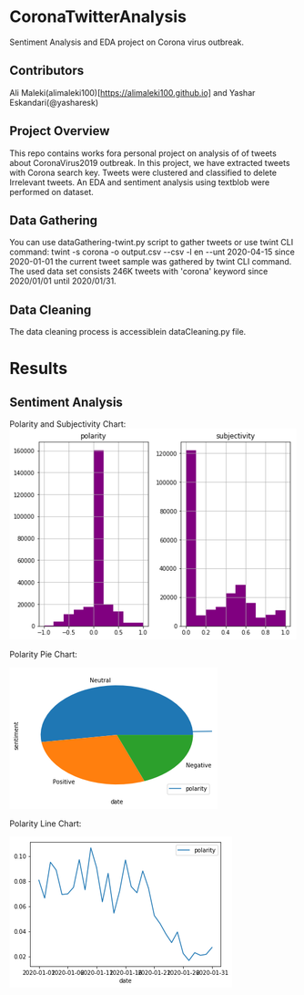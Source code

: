 # CoronaTwitterAnalysis
Sentiment Analysis and EDA project on Corona virus outbreak.
## Contributors
Ali Maleki(alimaleki100)[https://alimaleki100.github.io] and Yashar Eskandari(@yasharesk)

## Project Overview
This repo contains works fora personal project on analysis of of tweets about CoronaVirus2019 outbreak.
In this project, we have extracted tweets with Corona search key.
Tweets were clustered and classified to delete Irrelevant tweets.
An EDA and sentiment analysis using textblob were performed on dataset.

## Data Gathering
You can use dataGathering-twint.py script to gather tweets or use twint CLI command:
twint -s corona -o output.csv --csv -l en --unt 2020-04-15 since 2020-01-01
the current tweet sample was gathered by twint CLI command.
The used data set consists 246K tweets with 'corona' keyword since 2020/01/01 until 2020/01/31.

## Data Cleaning
The data cleaning process is accessiblein dataCleaning.py file.

# Results
## Sentiment Analysis

Polarity and Subjectivity Chart:
![Image of Polarity and Subjectivity](https://github.com/alimaleki100/CoronaTwitterAnalysis/blob/master/images/polarity.subjectivity.png)




Polarity Pie Chart:

![Image of Polarity Pie Chart](https://github.com/alimaleki100/CoronaTwitterAnalysis/blob/master/images/polarityPie.png)




Polarity Line Chart:

![Image of Polarity Line Chart](https://github.com/alimaleki100/CoronaTwitterAnalysis/blob/master/images/PolarityLineChart.png)




